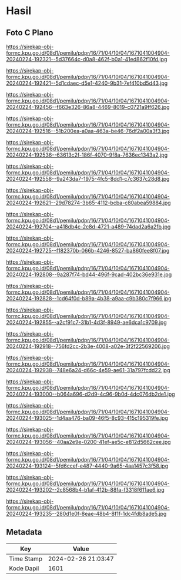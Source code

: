 # Hasil

## Foto C Plano

https://sirekap-obj-formc.kpu.go.id/08d1/pemilu/pdpr/16/71/04/10/04/1671041004904-20240224-192321--5d37664c-d0a8-462f-b0a1-41ed862f10fd.jpg

https://sirekap-obj-formc.kpu.go.id/08d1/pemilu/pdpr/16/71/04/10/04/1671041004904-20240224-192421--5d1cdaec-d5e1-4240-9b31-7ef410bd5d43.jpg

https://sirekap-obj-formc.kpu.go.id/08d1/pemilu/pdpr/16/71/04/10/04/1671041004904-20240224-192456--f663e326-86a8-4469-8019-c0721a9ff626.jpg

https://sirekap-obj-formc.kpu.go.id/08d1/pemilu/pdpr/16/71/04/10/04/1671041004904-20240224-192516--51b200ea-a0aa-463a-be46-76df2a00a3f3.jpg

https://sirekap-obj-formc.kpu.go.id/08d1/pemilu/pdpr/16/71/04/10/04/1671041004904-20240224-192536--63613c2f-186f-4070-9f8a-7636ec1343a2.jpg

https://sirekap-obj-formc.kpu.go.id/08d1/pemilu/pdpr/16/71/04/10/04/1671041004904-20240224-192558--9a243da7-1975-4fc5-8dd1-c7c3637c28d8.jpg

https://sirekap-obj-formc.kpu.go.id/08d1/pemilu/pdpr/16/71/04/10/04/1671041004904-20240224-192621--29d78274-3b65-4112-bcba-c80abea59884.jpg

https://sirekap-obj-formc.kpu.go.id/08d1/pemilu/pdpr/16/71/04/10/04/1671041004904-20240224-192704--a418db4c-2c8d-4721-a489-74dad2a6a2fb.jpg

https://sirekap-obj-formc.kpu.go.id/08d1/pemilu/pdpr/16/71/04/10/04/1671041004904-20240224-192725--f182370b-066b-4246-8527-ba860fee8f07.jpg

https://sirekap-obj-formc.kpu.go.id/08d1/pemilu/pdpr/16/71/04/10/04/1671041004904-20240224-192808--9a287f74-bd44-496f-9cad-402bc36e931e.jpg

https://sirekap-obj-formc.kpu.go.id/08d1/pemilu/pdpr/16/71/04/10/04/1671041004904-20240224-192828--1cd64f0d-b89a-4b38-a9aa-c9b380c7f966.jpg

https://sirekap-obj-formc.kpu.go.id/08d1/pemilu/pdpr/16/71/04/10/04/1671041004904-20240224-192855--a2cf91c7-31b1-4d3f-8949-ae6dca1c9709.jpg

https://sirekap-obj-formc.kpu.go.id/08d1/pemilu/pdpr/16/71/04/10/04/1671041004904-20240224-192918--756fd2cc-2b3e-4008-a02e-3f2f22569206.jpg

https://sirekap-obj-formc.kpu.go.id/08d1/pemilu/pdpr/16/71/04/10/04/1671041004904-20240224-192938--748e6a24-d66c-4e59-ae61-31a797fcdd22.jpg

https://sirekap-obj-formc.kpu.go.id/08d1/pemilu/pdpr/16/71/04/10/04/1671041004904-20240224-193000--b064a696-d2d9-4c96-9b0d-4dc076db2de1.jpg

https://sirekap-obj-formc.kpu.go.id/08d1/pemilu/pdpr/16/71/04/10/04/1671041004904-20240224-193025--1d4aa476-ba09-46f5-8c93-415c195319fe.jpg

https://sirekap-obj-formc.kpu.go.id/08d1/pemilu/pdpr/16/71/04/10/04/1671041004904-20240224-193056--40aa2e9e-0200-41ef-ae5c-e812d5662cee.jpg

https://sirekap-obj-formc.kpu.go.id/08d1/pemilu/pdpr/16/71/04/10/04/1671041004904-20240224-193124--5fd6ccef-e487-4440-9a65-4aa1457c3f58.jpg

https://sirekap-obj-formc.kpu.go.id/08d1/pemilu/pdpr/16/71/04/10/04/1671041004904-20240224-193202--2c8568b4-b1af-412b-88fa-f3318f611ae6.jpg

https://sirekap-obj-formc.kpu.go.id/08d1/pemilu/pdpr/16/71/04/10/04/1671041004904-20240224-193235--280d1e0f-8eae-48b4-8f1f-1dc4fdb8ade5.jpg


## Metadata

| Key        | Value               |
| ---------- | ------------------- |
| Time Stamp | 2024-02-26 21:03:47 |
| Kode Dapil | 1601                |



